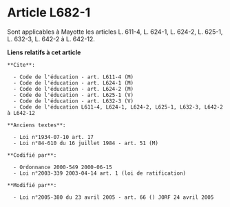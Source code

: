 # Article L682-1

Sont applicables à Mayotte les articles L. 611-4, L. 624-1, L. 624-2, L. 625-1, L. 632-3, L. 642-2 à L. 642-12.

**Liens relatifs à cet article**

	**Cite**:

	  - Code de l'éducation - art. L611-4 (M)
	  - Code de l'éducation - art. L624-1 (M)
	  - Code de l'éducation - art. L624-2 (M)
	  - Code de l'éducation - art. L625-1 (V)
	  - Code de l'éducation - art. L632-3 (V)
	  - Code de l'éducation L611-4, L624-1, L624-2, L625-1, L632-3, L642-2 à L642-12

	**Anciens textes**:

	  - Loi n°1934-07-10 art. 17
	  - Loi n°84-610 du 16 juillet 1984 - art. 51 (M)

	**Codifié par**:

	  - Ordonnance 2000-549 2000-06-15
	  - Loi n°2003-339 2003-04-14 art. 1 (loi de ratification)

	**Modifié par**:

	  - Loi n°2005-380 du 23 avril 2005 - art. 66 () JORF 24 avril 2005

